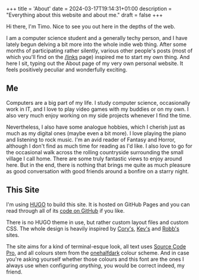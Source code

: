 +++
title = 'About'
date = 2024-03-17T19:14:31+01:00
description = "Everything about this website and about me."
draft = false
+++

Hi there, I'm Timo. Nice to see you out here in the depths of the web.

I am a computer science student and a generally techy person, and I have lately
begun delving a bit more into the whole indie web thing. After some months of
participating rather silently, various other people's posts (most of which
you'll find on the [/links](/links-and-blogroll) page) inspired me to start my
own thing. And here I sit, typing out the About page of my very own personal
website. It feels positively peculiar and wonderfully exciting.

## Me

Computers are a big part of my life. I study computer science, occasionally work
in IT, and I love to play video games with my buddies or on my own. I also
very much enjoy working on my side projects whenever I find the time.

Nevertheless, I also have some analogue hobbies, which I cherish just as much
as my digital ones (maybe even a bit more). I love playing the piano and
listening to rock music. I'm an avid reader of Fantasy and Horror, although I
don't find as much time for reading as I'd like. I also love to go for the
occasional walk across the rolling countryside surrounding the small village I
call home. There are some truly fantastic views to enjoy around here. But in
the end, there is nothing that brings me quite as much pleasure as good
conversation with good friends around a bonfire on a starry night.

## This Site

I'm using [HUGO](https://gohugo.io) to build this site. It is hosted on GitHub
Pages and you can read through all of its [code on
GitHub](https://github.com/tifrueh/tifrueh.github.io) if you like.

There is no HUGO theme in use, but rather custom layout files and custom CSS.
The whole design is heavily inspired by [Cory's](https://coryd.dev),
[Kev's](https://kevquirk.com) and [Robb's](https://rknight.me) sites.

The site aims for a kind of terminal-esque look, all text uses [Source Code
Pro](https://fonts.google.com/specimen/Source+Code+Pro), and all colours stem
from the [onehalfdark](https://github.com/sonph/onehalf/tree/master) colour
scheme. And in case you're asking yourself whether those colours and this font are
the ones I always use when configuring *anything*, you would be
correct indeed, my friend.
